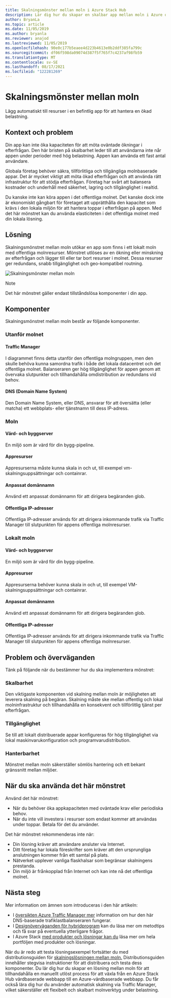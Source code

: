 ```yaml
---
title: Skalningsmönster mellan moln i Azure Stack Hub
description: Lär dig hur du skapar en skalbar app mellan moln i Azure och Azure Stack Hub.
author: BryanLa
ms.topic: article
ms.date: 11/05/2019
ms.author: bryanla
ms.reviewer: anajod
ms.lastreviewed: 11/05/2019
ms.openlocfilehash: 90e0c177b5eaee4d223b4613e0b2ddf385fa799c
ms.sourcegitcommit: df06f598da09074d387f5f765f7c4237af98fb59
ms.translationtype: MT
ms.contentlocale: sv-SE
ms.lasthandoff: 08/17/2021
ms.locfileid: "122281269"
---
```

# <a name="cross-cloud-scaling-pattern"></a>Skalningsmönster mellan moln

Lägg automatiskt till resurser i en befintlig app för att hantera en ökad belastning.

## <a name="context-and-problem"></a>Kontext och problem

Din app kan inte öka kapaciteten för att möta oväntade ökningar i efterfrågan. Den här bristen på skalbarhet leder till att användarna inte når appen under perioder med hög belastning. Appen kan använda ett fast antal användare.

Globala företag behöver säkra, tillförlitliga och tillgängliga molnbaserade appar. Det är mycket viktigt att möta ökad efterfrågan och att använda rätt infrastruktur för att stödja efterfrågan. Företag har svårt att balansera kostnader och underhåll med säkerhet, lagring och tillgänglighet i realtid.

Du kanske inte kan köra appen i det offentliga molnet. Det kanske dock inte är ekonomiskt gångbart för företaget att upprätthålla den kapacitet som krävs i den lokala miljön för att hantera toppar i efterfrågan på appen. Med det här mönstret kan du använda elasticiteten i det offentliga molnet med din lokala lösning.

## <a name="solution"></a>Lösning

Skalningsmönstret mellan moln utökar en app som finns i ett lokalt moln med offentliga molnresurser. Mönstret utlöses av en ökning eller minskning av efterfrågan och lägger till eller tar bort resurser i molnet. Dessa resurser ger redundans, snabb tillgänglighet och geo-kompatibel routning.

![Skalningsmönster mellan moln](media/pattern-cross-cloud-scale/cross-cloud-scaling.png)

> [!NOTE]
> Det här mönstret gäller endast tillståndslösa komponenter i din app.

## <a name="components"></a>Komponenter

Skalningsmönstret mellan moln består av följande komponenter.

### <a name="outside-the-cloud"></a>Utanför molnet

#### <a name="traffic-manager"></a>Traffic Manager

I diagrammet finns detta utanför den offentliga molngruppen, men den skulle behöva kunna samordna trafik i både det lokala datacentret och det offentliga molnet. Balanseraren ger hög tillgänglighet för appen genom att övervaka slutpunkter och tillhandahålla omdistribution av redundans vid behov.

#### <a name="domain-name-system-dns"></a>DNS (Domain Name System)

Den Domain Name System, eller DNS, ansvarar för att översätta (eller matcha) ett webbplats- eller tjänstnamn till dess IP-adress.

### <a name="cloud"></a>Moln

#### <a name="hosted-build-server"></a>Värd- och byggserver

En miljö som är värd för din bygg-pipeline.

#### <a name="app-resources"></a>Appresurser

Appresurserna måste kunna skala in och ut, till exempel vm-skalningsuppsättningar och containrar.

#### <a name="custom-domain-name"></a>Anpassat domännamn

Använd ett anpassat domännamn för att dirigera begäranden glob.

#### <a name="public-ip-addresses"></a>Offentliga IP-adresser

Offentliga IP-adresser används för att dirigera inkommande trafik via Traffic Manager till slutpunkten för appens offentliga molnresurser.  

### <a name="local-cloud"></a>Lokalt moln

#### <a name="hosted-build-server"></a>Värd- och byggserver

En miljö som är värd för din bygg-pipeline.

#### <a name="app-resources"></a>Appresurser

Appresurserna behöver kunna skala in och ut, till exempel VM-skalningsuppsättningar och containrar.

#### <a name="custom-domain-name"></a>Anpassat domännamn

Använd ett anpassat domännamn för att dirigera begäranden glob.

#### <a name="public-ip-addresses"></a>Offentliga IP-adresser

Offentliga IP-adresser används för att dirigera inkommande trafik via Traffic Manager till slutpunkten för appens offentliga molnresurser.

## <a name="issues-and-considerations"></a>Problem och överväganden

Tänk på följande när du bestämmer hur du ska implementera mönstret:

### <a name="scalability"></a>Skalbarhet

Den viktigaste komponenten vid skalning mellan moln är möjligheten att leverera skalning på begäran. Skalning måste ske mellan offentlig och lokal molninfrastruktur och tillhandahålla en konsekvent och tillförlitlig tjänst per efterfrågan.

### <a name="availability"></a>Tillgänglighet

Se till att lokalt distribuerade appar konfigureras för hög tillgänglighet via lokal maskinvarukonfiguration och programvarudistribution.

### <a name="manageability"></a>Hanterbarhet

Mönstret mellan moln säkerställer sömlös hantering och ett bekant gränssnitt mellan miljöer.

## <a name="when-to-use-this-pattern"></a>När du ska använda det här mönstret

Använd det här mönstret:

- När du behöver öka appkapaciteten med oväntade krav eller periodiska behov.
- När du inte vill investera i resurser som endast kommer att användas under toppar. Betala för det du använder.

Det här mönstret rekommenderas inte när:

- Din lösning kräver att användare ansluter via Internet.
- Ditt företag har lokala föreskrifter som kräver att den ursprungliga anslutningen kommer från ett samtal på plats.
- Nätverket upplever vanliga flaskhalsar som begränsar skalningens prestanda.
- Din miljö är frånkopplad från Internet och kan inte nå det offentliga molnet.

## <a name="next-steps"></a>Nästa steg

Mer information om ämnen som introduceras i den här artikeln:

- I [översikten Azure Traffic Manager mer](/azure/traffic-manager/traffic-manager-overview) information om hur den här DNS-baserade trafiklastbalanseraren fungerar.
- I [Designöverväganden för hybridprogram](overview-app-design-considerations.md) kan du läsa mer om metodtips och få svar på eventuella ytterligare frågor.
- I Azure Stack [med produkter och lösningar kan du](/azure-stack) läsa mer om hela portföljen med produkter och lösningar.

När du är redo att testa lösningsexempel fortsätter du med distributionsguiden för [skalningslösningen mellan moln.](/azure/architecture/hybrid/deployments/solution-deployment-guide-cross-cloud-scaling) Distributionsguiden innehåller stegvisa instruktioner för att distribuera och testa dess komponenter. Du lär dig hur du skapar en lösning mellan moln för att tillhandahålla en manuellt utlöst process för att växla från en Azure Stack Hub värdbaserade webbapp till en Azure-värdbaserade webbapp. Du får också lära dig hur du använder automatisk skalning via Traffic Manager, vilket säkerställer ett flexibelt och skalbart molnverktyg under belastning.